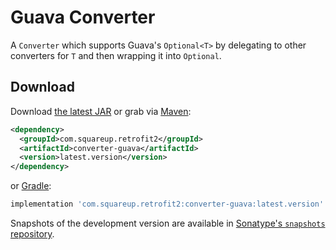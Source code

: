 Guava Converter
===============

A `Converter` which supports Guava's `Optional<T>` by delegating to other converters for `T`
and then wrapping it into `Optional`.


Download
--------

Download [the latest JAR][1] or grab via [Maven][2]:
```xml
<dependency>
  <groupId>com.squareup.retrofit2</groupId>
  <artifactId>converter-guava</artifactId>
  <version>latest.version</version>
</dependency>
```
or [Gradle][2]:
```groovy
implementation 'com.squareup.retrofit2:converter-guava:latest.version'
```

Snapshots of the development version are available in [Sonatype's `snapshots` repository][snap].



 [1]: https://search.maven.org/remote_content?g=com.squareup.retrofit2&a=converter-guava&v=LATEST
 [2]: http://search.maven.org/#search%7Cga%7C1%7Cg%3A%22com.squareup.retrofit2%22%20a%3A%22converter-guava%22
 [snap]: https://oss.sonatype.org/content/repositories/snapshots/
